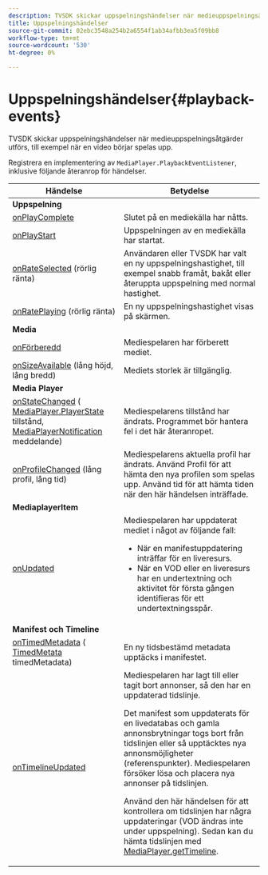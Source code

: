```yaml
---
description: TVSDK skickar uppspelningshändelser när medieuppspelningsåtgärder utförs, till exempel när en video börjar spelas upp.
title: Uppspelningshändelser
source-git-commit: 02ebc3548a254b2a6554f1ab34afbb3ea5f09bb8
workflow-type: tm+mt
source-wordcount: '530'
ht-degree: 0%

---
```


# Uppspelningshändelser{#playback-events}

TVSDK skickar uppspelningshändelser när medieuppspelningsåtgärder utförs, till exempel när en video börjar spelas upp.

Registrera en implementering av `MediaPlayer.PlaybackEventListener`, inklusive följande återanrop för händelser.

<table frame="all" colsep="1" rowsep="1"> 
 <thead> 
  <tr rowsep="1"> 
   <th colname="1" class="entry"> Händelse </th> 
   <th colname="2" class="entry"> Betydelse </th> 
  </tr> 
 </thead>
 <tbody> 
  <tr rowsep="1"> 
   <td colname="col1"><b>Uppspelning</b> </td> 
   <td colname="col2"> </td> 
  </tr> 
  <tr rowsep="1"> 
   <td colname="1"> <a href="https://help.adobe.com/en_US/primetime/api/psdk/javadoc_1.4/com/adobe/mediacore/MediaPlayer.PlaybackEventListener.html#onPlayComplete%28%29" format="html" scope="external"> onPlayComplete</a> </td> 
   <td colname="2"> Slutet på en mediekälla har nåtts. </td> 
  </tr> 
  <tr rowsep="1"> 
   <td colname="1"> <a href="https://help.adobe.com/en_US/primetime/api/psdk/javadoc_1.4/com/adobe/mediacore/MediaPlayer.PlaybackEventListener.html#onPlayStart%28%29" format="html" scope="external"> onPlayStart</a> </td> 
   <td colname="2"> Uppspelningen av en mediekälla har startat. </td> 
  </tr> 
  <tr rowsep="1"> 
   <td colname="1"> <a href="https://help.adobe.com/en_US/primetime/api/psdk/javadoc_1.4/com/adobe/mediacore/MediaPlayer.PlaybackEventListener.html#onRateSelected%28float%29" format="html" scope="external"> onRateSelected</a> (rörlig ränta) </td> 
   <td colname="2"> Användaren eller TVSDK har valt en ny uppspelningshastighet, till exempel snabb framåt, bakåt eller återuppta uppspelning med normal hastighet. </td> 
  </tr> 
  <tr rowsep="1"> 
   <td colname="1"><a href="https://help.adobe.com/en_US/primetime/api/psdk/javadoc_1.4/com/adobe/mediacore/MediaPlayer.PlaybackEventListener.html#onRatePlaying%28float%29" format="html" scope="external"> onRatePlaying</a> (rörlig ränta) </td> 
   <td colname="2"> En ny uppspelningshastighet visas på skärmen. </td> 
  </tr> 
  <tr rowsep="1"> 
   <td colname="col1"><b>Media</b> </td> 
   <td colname="col2"> </td> 
  </tr> 
  <tr rowsep="1"> 
   <td colname="1"> <a href="https://help.adobe.com/en_US/primetime/api/psdk/javadoc_1.4/com/adobe/mediacore/MediaPlayer.PlaybackEventListener.html#onPrepared%28%29" format="html" scope="external"> onFörberedd</a> </td> 
   <td colname="2"> Mediespelaren har förberett mediet. </td> 
  </tr> 
  <tr rowsep="1"> 
   <td colname="1"> <a href="https://help.adobe.com/en_US/primetime/api/psdk/javadoc_1.4/com/adobe/mediacore/MediaPlayer.PlaybackEventListener.html#onSizeAvailable%28long,%20long%29" format="html" scope="external"> onSizeAvailable</a> (lång höjd, lång bredd) </td> 
   <td colname="2"> Mediets storlek är tillgänglig. </td> 
  </tr> 
  <tr rowsep="1"> 
   <td colname="col1"><b>Media Player</b> </td> 
   <td colname="col2"> </td> 
  </tr> 
  <tr rowsep="1"> 
   <td colname="1"><a href="https://help.adobe.com/en_US/primetime/api/psdk/javadoc_1.4/com/adobe/mediacore/MediaPlayer.PlaybackEventListener.html#onStateChanged%28com.adobe.mediacore.MediaPlayer.PlayerState,com.adobe.mediacore.MediaPlayerNotification%29" format="html" scope="external"> onStateChanged</a> (<a href="https://help.adobe.com/en_US/primetime/api/psdk/javadoc_1.4/com/adobe/mediacore/MediaPlayer.PlayerState.html" format="html" scope="external"> MediaPlayer.PlayerState</a> tillstånd, <a href="https://help.adobe.com/en_US/primetime/api/psdk/javadoc_1.4/com/adobe/mediacore/MediaPlayerNotification.html" format="html" scope="external"> MediaPlayerNotification</a> meddelande) </td> 
   <td colname="2"> Mediespelarens tillstånd har ändrats. Programmet bör hantera fel i det här återanropet. </td> 
  </tr> 
  <tr rowsep="1"> 
   <td colname="1"> <a href="https://help.adobe.com/en_US/primetime/api/psdk/javadoc_1.4/com/adobe/mediacore/MediaPlayer.PlaybackEventListener.html#onProfileChanged%28long,%20long%29" format="html" scope="external"> onProfileChanged</a> (lång profil, lång tid) </td> 
   <td colname="2"> Mediespelarens aktuella profil har ändrats. Använd <span class="codeph"> Profil</span> för att hämta den nya profilen som spelas upp. Använd <span class="codeph"> tid</span> för att hämta tiden när den här händelsen inträffade. </td> 
  </tr> 
  <tr rowsep="1"> 
   <td colname="col1"><b>MediaplayerItem</b> </td> 
   <td colname="col2"> </td> 
  </tr> 
  <tr rowsep="1"> 
   <td colname="1"><a href="https://help.adobe.com/en_US/primetime/api/psdk/javadoc_1.4/com/adobe/mediacore/MediaPlayer.PlaybackEventListener.html#onUpdated%28%29" format="html" scope="external"> onUpdated</a> </td> 
   <td colname="2">Mediespelaren har uppdaterat mediet i något av följande fall: 
    <ul> 
     <li>När en manifestuppdatering inträffar för en liveresurs.</li> 
     <li>När en VOD eller en liveresurs har en undertextning och aktivitet för första gången identifieras för ett undertextningsspår. </li> 
    </ul> </td> 
  </tr> 
  <tr rowsep="1"> 
   <td colname="col1"><b>Manifest och Timeline</b></td> 
   <td colname="col2"> </td> 
  </tr> 
  <tr rowsep="1"> 
   <td colname="1"> <a href="https://help.adobe.com/en_US/primetime/api/psdk/javadoc_1.4/com/adobe/mediacore/MediaPlayer.PlaybackEventListener.html#onTimedMetadata%28com.adobe.mediacore.metadata.TimedMetadata%29" format="html" scope="external"> onTimedMetadata</a> (<a href="https://help.adobe.com/en_US/primetime/api/psdk/javadoc_1.4/com/adobe/mediacore/metadata/TimedMetadata.html" format="html" scope="external"> TimedMetata</a> timedMetadata) </td> 
   <td colname="2"> En ny tidsbestämd metadata upptäcks i manifestet. </td> 
  </tr> 
  <tr rowsep="0"> 
   <td colname="1"><a href="https://help.adobe.com/en_US/primetime/api/psdk/javadoc_1.4/com/adobe/mediacore/MediaPlayer.PlaybackEventListener.html#onTimelineUpdated%28%29" format="html" scope="external"> onTimelineUpdated</a> </td> 
   <td colname="2">Mediespelaren har lagt till eller tagit bort annonser, så den har en uppdaterad tidslinje. <p>Det manifest som uppdaterats för en livedatabas och gamla annonsbrytningar togs bort från tidslinjen eller så upptäcktes nya annonsmöjligheter (referenspunkter). Mediespelaren försöker lösa och placera nya annonser på tidslinjen. </p><p> Använd den här händelsen för att kontrollera om tidslinjen har några uppdateringar (VOD ändras inte under uppspelning). Sedan kan du hämta tidslinjen med <a href="https://help.adobe.com/en_US/primetime/api/psdk/javadoc_1.4/com/adobe/mediacore/MediaPlayer.html#getTimeline%28%29" format="html" scope="external"> MediaPlayer.getTimeline</a>. </p> </td> 
  </tr> 
 </tbody> 
</table>
